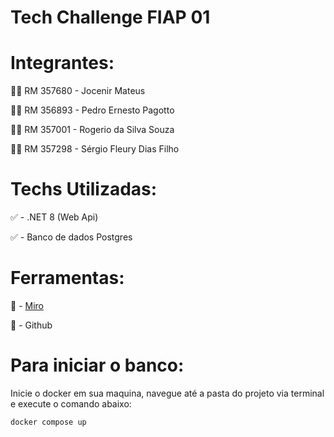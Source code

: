 # Tech Challenge FIAP 01



# Integrantes:

👨‍💻 RM 357680 - Jocenir Mateus 

👨‍💻 RM 356893 - Pedro Ernesto Pagotto

👨‍💻 RM 357001 - Rogerio da Silva Souza

👨‍💻 RM 357298 - Sérgio Fleury Dias Filho


# Techs Utilizadas:

✅ - .NET 8 (Web Api)

✅ - Banco de dados Postgres


# Ferramentas:
🎈 - [Miro](https://miro.com/app/board/uXjVKwg7ktM=/?share_link_id=761946195858)

🎈 -  Github


# Para  iniciar o banco:

Inicie o docker em sua maquina, navegue até a pasta do projeto via terminal e execute o comando abaixo:

```shell
docker compose up
```
